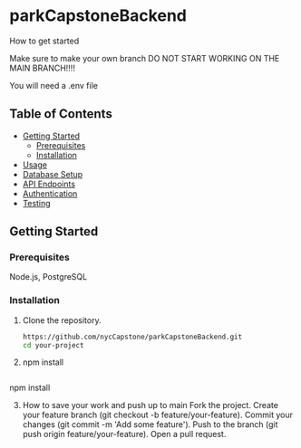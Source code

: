 # parkCapstoneBackend


How to get started

Make sure to make your own branch DO NOT START WORKING ON THE MAIN BRANCH!!!!

You will need a .env file 

## Table of Contents
- [Getting Started](#getting-started)
  - [Prerequisites](#prerequisites)
  - [Installation](#installation)
- [Usage](#usage)
- [Database Setup](#database-setup)
- [API Endpoints](#api-endpoints)
- [Authentication](#authentication)
- [Testing](#testing)


## Getting Started

### Prerequisites

 Node.js, PostgreSQL

### Installation

1. Clone the repository.
   ```bash
   https://github.com/nycCapstone/parkCapstoneBackend.git
   cd your-project


2. npm install
   ```bash 
  npm install

3. How to save your work and push up to main
   Fork the project.
   Create your feature branch (git checkout -b feature/your-feature).
   Commit your changes (git commit -m 'Add some feature').
   Push to the branch (git push origin feature/your-feature).
   Open a pull request.

